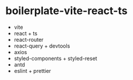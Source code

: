 # boilerplate-vite-react-ts

- vite
- react + ts
- react-router
- react-query + devtools
- axios
- styled-components + styled-reset
- antd
- eslint + prettier
